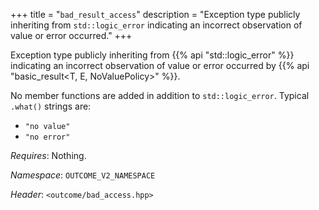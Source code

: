 +++
title = "`bad_result_access`"
description = "Exception type publicly inheriting from `std::logic_error` indicating an incorrect observation of value or error occurred."
+++

Exception type publicly inheriting from {{% api "std::logic_error" %}} indicating an incorrect observation of value or error occurred by {{% api "basic_result<T, E, NoValuePolicy>" %}}.

No member functions are added in addition to `std::logic_error`. Typical `.what()` strings are:

- `"no value"`
- `"no error"`

*Requires*: Nothing.

*Namespace*: `OUTCOME_V2_NAMESPACE`

*Header*: `<outcome/bad_access.hpp>`
